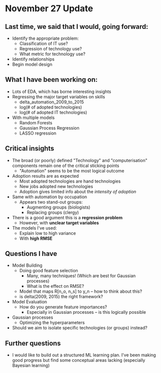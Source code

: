 # November 27 Update

## Last time, we said that I would, going forward:
* Identify the appropriate problem:
  * Classification of IT use?
  * Regression of technology use?
  * What metric for technology use?
* Identify relationships
* Begin model design

## What I have been working on:
* Lots of EDA, which has borne interesting insights
* Regressing the major target variables on skills
  * delta_automation_2009_to_2015
  * log(\# of adopted technologies)
  * log(\# of adopted IT technologies)
* With multiple models
  * Random Forests
  * Gaussian Process Regression
  * LASSO regression

## Critical insights
* The broad (or poorly) defined "Technology" and "computerisation" components remain one of the critical sticking points
  * "Automation" seems to be the most logical outcome
* Adoption results are as expected
  * Most adopted technologies are hand technologies
  * New jobs adopted new technologies
  * Adoption gives limited info about the *intensity of adoption*
* Same with automation by occupation
  * Appears two stand-out groups:
    * Augmenting groups (biologists)
    * Replacing groups (clergy)
* There is a good argument this is a **regression problem**
  * However, with **unclear target variables**
* The models I've used:
  * Explain low to high variance
  * With **high RMSE**

## Questions I have
* Model Building
  * Doing good feature selection
    * Many, many techniques! (Which are best for Gaussian processes)
    * What is the effect on RMSE?
  * Model that maps R[n_o, n_s] to y_n – how to think about this?
  * is delta(2009, 2015) the right framework?
* Model Evaluation
  * How do you generate feature importances?
    * Especially in Gaussian processes – is this logically possible
* Gaussian processes
  * Optimizing the hyperparameters
* Should we aim to isolate specific technologies (or groups) instead?

## Further questions
* I would like to build out a structured ML learning plan. I've been making good progress but find some conceptual areas lacking (especially Bayesian learning)
